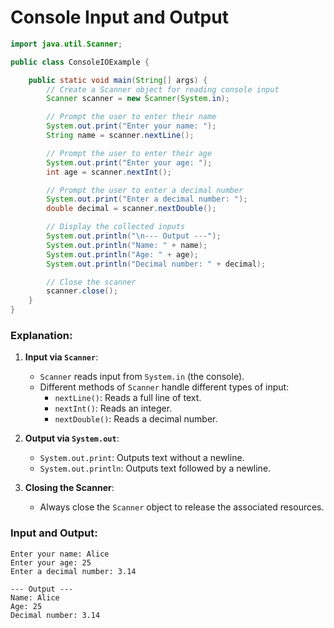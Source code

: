 

# Console Input and Output
```java
import java.util.Scanner;

public class ConsoleIOExample {

    public static void main(String[] args) {
        // Create a Scanner object for reading console input
        Scanner scanner = new Scanner(System.in);

        // Prompt the user to enter their name
        System.out.print("Enter your name: ");
        String name = scanner.nextLine();

        // Prompt the user to enter their age
        System.out.print("Enter your age: ");
        int age = scanner.nextInt();

        // Prompt the user to enter a decimal number
        System.out.print("Enter a decimal number: ");
        double decimal = scanner.nextDouble();

        // Display the collected inputs
        System.out.println("\n--- Output ---");
        System.out.println("Name: " + name);
        System.out.println("Age: " + age);
        System.out.println("Decimal number: " + decimal);

        // Close the scanner
        scanner.close();
    }
}
```

### Explanation:

1. **Input via `Scanner`**:
   - `Scanner` reads input from `System.in` (the console).
   - Different methods of `Scanner` handle different types of input:
     - `nextLine()`: Reads a full line of text.
     - `nextInt()`: Reads an integer.
     - `nextDouble()`: Reads a decimal number.

2. **Output via `System.out`**:
   - `System.out.print`: Outputs text without a newline.
   - `System.out.println`: Outputs text followed by a newline.

3. **Closing the Scanner**:
   - Always close the `Scanner` object to release the associated resources.

###  Input and Output:
```
Enter your name: Alice
Enter your age: 25
Enter a decimal number: 3.14

--- Output ---
Name: Alice
Age: 25
Decimal number: 3.14
```

